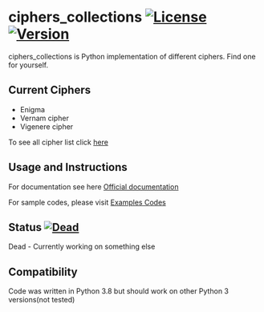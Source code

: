 # ciphers_collections  [![License](https://img.shields.io/badge/License-MIT-green)](https://github.com/Jaco020/ciphers_collections/blob/master/LICENSE) [![Version](https://img.shields.io/badge/Python-3.8-blue)](https://www.python.org/downloads/release/python-380/)

ciphers_collections is Python implementation of different ciphers. Find one for yourself.

## Current Ciphers  
- Enigma  
- Vernam cipher  
- Vigenere cipher

To see all cipher list click [here](https://github.com/Jaco020/ciphers_collections/blob/master/docs/ciphers_list)

## Usage and Instructions

For documentation see here [Official documentation](https://github.com/Jaco020/Ciphers/blob/master/docs/Documentation.md)

For sample codes, please visit [Examples Codes](https://github.com/Jaco020/Ciphers/tree/master/exampl)

## Status  [![Dead](https://img.shields.io/badge/Status-Dead-red)](https://github.com/Jaco020/ciphers_collections)
Dead - Currently working on something else

## Compatibility

Code was written in Python 3.8 but should work on other Python 3 versions(not tested)
